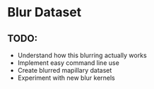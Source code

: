 # Blur Dataset

## TODO:
- Understand how this blurring actually works
- Implement easy command line use
- Create blurred mapillary dataset
- Experiment with new blur kernels